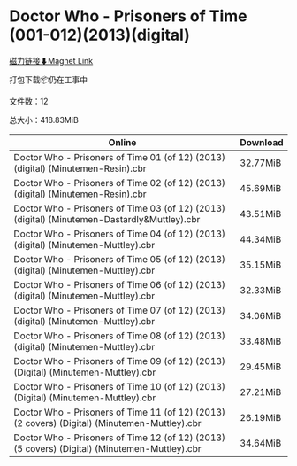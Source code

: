 # Doctor Who - Prisoners of Time (001-012)(2013)(digital)

[磁力链接⬇Magnet Link](magnet:?xt=urn:btih:57e87e5137b058655d85ed7cff928f9c52d5d54d&dn=Doctor%20Who%20-%20Prisoners%20of%20Time%20%28001-012%29%282013%29%28digital%29)

打包下载📦仍在工事中

文件数：12

总大小：418.83MiB

Online | Download
--- | ---
Doctor Who - Prisoners of Time 01 (of 12) (2013) (digital) (Minutemen-Resin).cbr | 32.77MiB
Doctor Who - Prisoners of Time 02 (of 12) (2013) (digital) (Minutemen-Resin).cbr | 45.69MiB
Doctor Who - Prisoners of Time 03 (of 12) (2013) (digital) (Minutemen-Dastardly&Muttley).cbr | 43.51MiB
Doctor Who - Prisoners of Time 04 (of 12) (2013) (digital) (Minutemen-Muttley).cbr | 44.34MiB
Doctor Who - Prisoners of Time 05 (of 12) (2013) (digital) (Minutemen-Muttley).cbr | 35.15MiB
Doctor Who - Prisoners of Time 06 (of 12) (2013) (digital) (Minutemen-Muttley).cbr | 32.33MiB
Doctor Who - Prisoners of Time 07 (of 12) (2013) (digital) (Minutemen-Muttley).cbr | 34.06MiB
Doctor Who - Prisoners of Time 08 (of 12) (2013) (digital) (Minutemen-Muttley).cbr | 33.48MiB
Doctor Who - Prisoners of Time 09 (of 12) (2013) (Digital) (Minutemen-Muttley).cbr | 29.45MiB
Doctor Who - Prisoners of Time 10 (of 12) (2013) (Digital) (Minutemen-Muttley).cbr | 27.21MiB
Doctor Who - Prisoners of Time 11 (of 12) (2013) (2 covers) (Digital) (Minutemen-Muttley).cbr | 26.19MiB
Doctor Who - Prisoners of Time 12 (of 12) (2013) (5 covers) (Digital) (Minutemen-Muttley).cbr | 34.64MiB